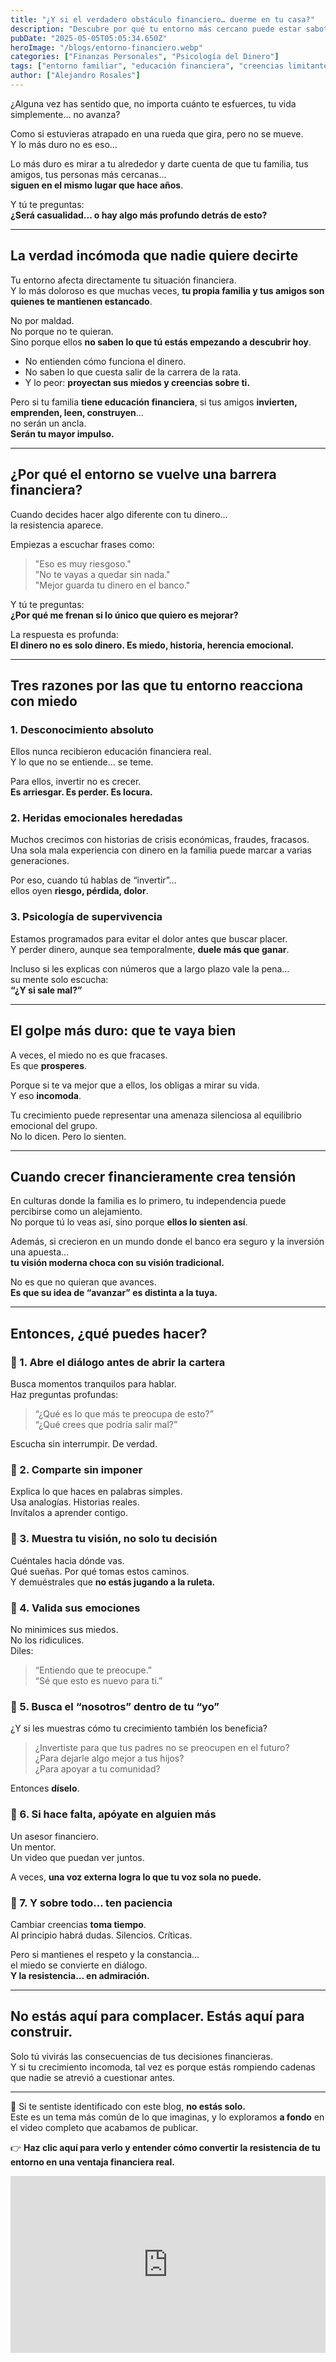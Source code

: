 ```yaml
---
title: "¿Y si el verdadero obstáculo financiero… duerme en tu casa?"
description: "Descubre por qué tu entorno más cercano puede estar saboteando tu crecimiento financiero sin saberlo, y cómo convertir esa resistencia en impulso para alcanzar tu libertad financiera sin conflictos familiares."
pubDate: "2025-05-05T05:05:34.650Z"
heroImage: "/blogs/entorno-financiero.webp"
categories: ["Finanzas Personales", "Psicología del Dinero"]
tags: ["entorno familiar", "educación financiera", "creencias limitantes", "libertad financiera", "relaciones personales", "hábitos financieros", "miedo al dinero"]
author: ["Alejandro Rosales"]
---
```

¿Alguna vez has sentido que, no importa cuánto te esfuerces, tu vida simplemente… no avanza?

Como si estuvieras atrapado en una rueda que gira, pero no se mueve.  
Y lo más duro no es eso…

Lo más duro es mirar a tu alrededor y darte cuenta de que tu familia, tus amigos, tus personas más cercanas…  
**siguen en el mismo lugar que hace años**.

Y tú te preguntas:  
**¿Será casualidad… o hay algo más profundo detrás de esto?**

---

## La verdad incómoda que nadie quiere decirte

Tu entorno afecta directamente tu situación financiera.  
Y lo más doloroso es que muchas veces, **tu propia familia y tus amigos son quienes te mantienen estancado**.

No por maldad.  
No porque no te quieran.  
Sino porque ellos **no saben lo que tú estás empezando a descubrir hoy**.

- No entienden cómo funciona el dinero.  
- No saben lo que cuesta salir de la carrera de la rata.  
- Y lo peor: **proyectan sus miedos y creencias sobre ti.**

Pero si tu familia **tiene educación financiera**, si tus amigos **invierten, emprenden, leen, construyen**…  
no serán un ancla.  
**Serán tu mayor impulso.**

---

## ¿Por qué el entorno se vuelve una barrera financiera?

Cuando decides hacer algo diferente con tu dinero…  
la resistencia aparece.

Empiezas a escuchar frases como:

> "Eso es muy riesgoso."  
> "No te vayas a quedar sin nada."  
> "Mejor guarda tu dinero en el banco."

Y tú te preguntas:  
**¿Por qué me frenan si lo único que quiero es mejorar?**

La respuesta es profunda:  
**El dinero no es solo dinero. Es miedo, historia, herencia emocional.**

---

## Tres razones por las que tu entorno reacciona con miedo

### 1. **Desconocimiento absoluto**
Ellos nunca recibieron educación financiera real.  
Y lo que no se entiende… se teme.

Para ellos, invertir no es crecer.  
**Es arriesgar. Es perder. Es locura.**

### 2. **Heridas emocionales heredadas**
Muchos crecimos con historias de crisis económicas, fraudes, fracasos.  
Una sola mala experiencia con dinero en la familia puede marcar a varias generaciones.

Por eso, cuando tú hablas de “invertir”…  
ellos oyen **riesgo, pérdida, dolor**.

### 3. **Psicología de supervivencia**
Estamos programados para evitar el dolor antes que buscar placer.  
Y perder dinero, aunque sea temporalmente, **duele más que ganar**.

Incluso si les explicas con números que a largo plazo vale la pena…  
su mente solo escucha:  
**“¿Y si sale mal?”**

---

## El golpe más duro: que te vaya bien

A veces, el miedo no es que fracases.  
Es que **prosperes**.

Porque si te va mejor que a ellos, los obligas a mirar su vida.  
Y eso **incomoda**.

Tu crecimiento puede representar una amenaza silenciosa al equilibrio emocional del grupo.  
No lo dicen. Pero lo sienten.

---

## Cuando crecer financieramente crea tensión

En culturas donde la familia es lo primero, tu independencia puede percibirse como un alejamiento.  
No porque tú lo veas así, sino porque **ellos lo sienten así**.

Además, si crecieron en un mundo donde el banco era seguro y la inversión una apuesta…  
**tu visión moderna choca con su visión tradicional.**

No es que no quieran que avances.  
**Es que su idea de “avanzar” es distinta a la tuya.**

---

## Entonces, ¿qué puedes hacer?

### 📍 1. Abre el diálogo antes de abrir la cartera  
Busca momentos tranquilos para hablar.  
Haz preguntas profundas:  
> “¿Qué es lo que más te preocupa de esto?”  
> “¿Qué crees que podría salir mal?”

Escucha sin interrumpir. De verdad.

### 📍 2. Comparte sin imponer  
Explica lo que haces en palabras simples.  
Usa analogías. Historias reales.  
Invítalos a aprender contigo.

### 📍 3. Muestra tu visión, no solo tu decisión  
Cuéntales hacia dónde vas.  
Qué sueñas. Por qué tomas estos caminos.  
Y demuéstrales que **no estás jugando a la ruleta.**

### 📍 4. Valida sus emociones  
No minimices sus miedos.  
No los ridiculices.  
Diles:  
> “Entiendo que te preocupe.”  
> “Sé que esto es nuevo para ti.”

### 📍 5. Busca el “nosotros” dentro de tu “yo”  
¿Y si les muestras cómo tu crecimiento también los beneficia?

> ¿Invertiste para que tus padres no se preocupen en el futuro?  
> ¿Para dejarle algo mejor a tus hijos?  
> ¿Para apoyar a tu comunidad?

Entonces **díselo**.

### 📍 6. Si hace falta, apóyate en alguien más  
Un asesor financiero.  
Un mentor.  
Un video que puedan ver juntos.

A veces, **una voz externa logra lo que tu voz sola no puede.**

### 📍 7. Y sobre todo… ten paciencia  
Cambiar creencias **toma tiempo**.  
Al principio habrá dudas. Silencios. Críticas.

Pero si mantienes el respeto y la constancia…  
el miedo se convierte en diálogo.  
**Y la resistencia… en admiración.**

---

## No estás aquí para complacer. Estás aquí para construir.

Solo tú vivirás las consecuencias de tus decisiones financieras.  
Y si tu crecimiento incomoda, tal vez es porque estás rompiendo cadenas que nadie se atrevió a cuestionar antes.

---

🎯 Si te sentiste identificado con este blog, **no estás solo.**  
Este es un tema más común de lo que imaginas, y lo exploramos **a fondo** en el video completo que acabamos de publicar.

👉 **Haz clic aquí para verlo y entender cómo convertir la resistencia de tu entorno en una ventaja financiera real.**

<div class="iframe-container" style="position: relative; width: 100%; height: 0; padding-bottom: 56.25%; overflow: hidden;">
  <iframe width="560" height="315" src="https://www.youtube.com/embed/vgxRJCxa8hg?si=EtOQEl2QscuEq2zq" title="YouTube video player" frameborder="0" allow="accelerometer; autoplay; clipboard-write; encrypted-media; gyroscope; picture-in-picture; web-share" allowfullscreen style="position: absolute; top: 0; left: 0; width: 100%; height: 100%; border: none;"></iframe>
</div>
